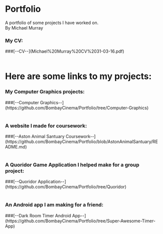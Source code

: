 # Portfolio
A portfolio of some projects I have worked on.</br>
By Michael Murray</br>
<h3>My CV:</h3>
###[--CV--](Michael%20Murray%20CV%2031-03-16.pdf)</br></br>
<h1>Here are some links to my projects:</h1>
<h3>My Computer Graphics projects:</h3>
###[--Computer Graphics--](https://github.com/BombayCinema/Portfolio/tree/Computer-Graphics)</br></br>
<h3>A website I made for coursework:</h3>
###[--Aston Animal Santuary Coursework--](https://github.com/BombayCinema/Portfolio/blob/AstonAnimalSantuary/README.md)</br></br>
<h3>A Quoridor Game Application I helped make for a group project:</h3>
###[--Quoridor Application--](https://github.com/BombayCinema/Portfolio/tree/Quoridor)</br></br>
<h3>An Android app I am making for a friend:</h3>
###[--Dark Room Timer Android App--](https://github.com/BombayCinema/Portfolio/tree/Super-Awesome-Timer-App)</br></br>

